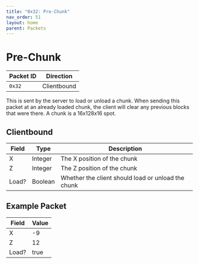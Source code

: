 ```yaml
---
title: "0x32: Pre-Chunk"
nav_order: 51
layout: home
parent: Packets
---
```


# Pre-Chunk

| Packet ID | Direction   |
| --------- | ----------- |
| `0x32`    | Clientbound |

This is sent by the server to load or unload a chunk. When sending this packet at an already loaded chunk, the client will clear any previous blocks that were there. A chunk is a 16x128x16 spot.

## Clientbound

| Field | Type    | Description |
| ----- | ------- | --------------------------------------------- |
| X     | Integer | The X position of the chunk |
| Z     | Integer | The Z position of the chunk |
| Load? | Boolean | Whether the client should load or unload the chunk |

## Example Packet

| Field | Value | 
| --- | --- |
| X | -9 |
| Z | 12 |
| Load? | true |